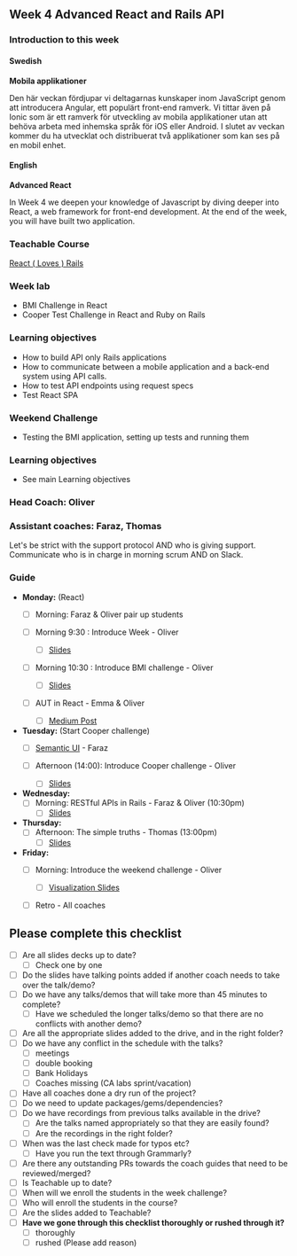 ## Week 4 Advanced React and Rails API
### Introduction to this week

#### Swedish
**Mobila applikationer**

Den här veckan fördjupar vi deltagarnas kunskaper inom JavaScript genom att introducera Angular, ett populärt front-end ramverk. Vi tittar även på Ionic som är ett ramverk för utveckling av mobila applikationer utan att behöva arbeta med inhemska språk för iOS eller Android. I slutet av veckan kommer du ha utvecklat och distribuerat två applikationer som kan ses på en mobil enhet.

#### English
**Advanced React**

In Week 4 we deepen your knowledge of Javascript by diving deeper into React, a web framework for front-end development. At the end of the week, you will have built two application.

### Teachable Course
[React ( Loves  ) Rails](https://learn.craftacademy.co/admin/courses/676568/information)

### Week lab
* BMI Challenge in React
* Cooper Test Challenge in React and Ruby on Rails

### Learning objectives
* How to build API only Rails applications
* How to communicate between a mobile application and a back-end system using API calls.
* How to test API endpoints using request specs
* Test React SPA


### Weekend Challenge
* Testing the BMI application, setting up tests and running them

### Learning objectives
* See main Learning objectives

### Head Coach: Oliver 
### Assistant coaches: Faraz, Thomas
Let's be strict with the support protocol AND who is giving support. Communicate who is in charge in morning scrum AND on Slack.

### Guide
- **Monday:** (React)
  - [ ] Morning: Faraz & Oliver pair up students
  
  - [ ] Morning 9:30 : Introduce Week - Oliver 
    - [ ] [Slides](https://docs.google.com/presentation/d/1Ler_SbU3Kn_DE7h2iVwxFMPgUYV5xUTt0Xr2n4KNpiQ/edit#slide=id.g35f391192_00)
    
  - [ ] Morning 10:30 : Introduce BMI challenge - Oliver 
    - [ ] [Slides](https://docs.google.com/presentation/d/11X96OmpHlBfz1hAADZbIc8izBfu6ty7h5tO-RA6Avs4/edit#slide=id.g4b12024eb7_0_21)
    
  - [ ] AUT in React - Emma & Oliver 
    - [ ] [Medium Post](https://medium.com/craft-academy/outside-in-testing-in-react-bfb058ee4b7c)

- **Tuesday:** (Start Cooper challenge) 
  - [ ] [Semantic UI](https://react.semantic-ui.com/) - Faraz
  
  - [ ] Afternoon (14:00): Introduce Cooper challenge - Oliver 
    - [ ] [Slides](https://docs.google.com/presentation/d/1Ler_SbU3Kn_DE7h2iVwxFMPgUYV5xUTt0Xr2n4KNpiQ/edit#slide=id.g35f391192_00)

- **Wednesday:**  
  - [ ] Morning: RESTful APIs in Rails - Faraz & Oliver (10:30pm) 
    - [ ] [Slides](https://docs.google.com/presentation/d/1_d3WO8AP1jg1G0xJCOL8J4IPJ8cLZzHwrcrfp0TL7-M/edit)

- **Thursday:**  
  - [ ] Afternoon: The simple truths - Thomas (13:00pm) 
    - [ ] [Slides](https://docs.google.com/presentation/d/1kvzG_b3zoQ6grCMuPiT59_wMikSWd1qgarVK8qUuSFc/edit#slide=id.g497fb264d8_0_0)

- **Friday:**
  - [ ] Morning: Introduce the weekend challenge - Oliver 
    - [ ] [Visualization Slides](https://docs.google.com/presentation/d/1JarRziyTnxskxflOJIx0yTrOHriLgT-xp80lAN15uis/edit#slide=id.g5266187cf7_0_3)

  - [ ] Retro - All coaches

  
## Please complete this checklist
 - [ ] Are all slides decks up to date?
   - [ ] Check one by one
 - [ ] Do the slides have talking points added if another coach needs to take over the talk/demo?
 - [ ] Do we have any talks/demos that will take more than 45 minutes to complete?
	 - [ ] Have we scheduled the longer talks/demo so that there are no conflicts with another demo?
 - [ ] Are all the appropriate slides added to the drive, and in the right folder?
 - [ ] Do we have any conflict in the schedule with the talks?
	 - [ ]  meetings
	 - [ ] double booking
	 - [ ] Bank Holidays
   - [ ] Coaches missing (CA labs sprint/vacation)
- [ ] Have all coaches done a dry run of the project?
- [ ] Do we need to update packages/gems/dependencies?
- [ ] Do we have recordings from previous talks available in the drive?
	- [ ] Are the talks named appropriately so that they are easily found? 
	- [ ] Are the recordings in the right folder?
- [ ] When was the last check made for typos etc?
	- [ ] Have you run the text through Grammarly?
- [ ] Are there any outstanding PRs towards the coach guides that need to be reviewed/merged?
- [ ] Is Teachable up to date?
- [ ] When will we enroll the students in the week challenge?
- [ ] Who will enroll the students in the course?
- [ ] Are the slides added to Teachable?
- [ ] **Have we gone through this checklist thoroughly or rushed through it?**
    - [ ] thoroughly
    - [ ] rushed (Please add reason)
